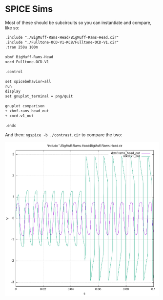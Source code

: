 SPICE Sims
==========

Most of these should be subcircuits so you can instantiate and
compare, like so:

```
.include "./BigMuff-Rams-Head/BigMuff-Rams-Head.cir"
.include "./Fulltone-OCD-V1-KC8/Fulltone-OCD-V1.cir"
.tran 250u 100m

xbmf BigMuff-Rams-Head
xocd Fulltone-OCD-V1

.control

set spicebehavior=all
run
display
set gnuplot_terminal = png/quit

gnuplot comparison
+ xbmf.rams_head_out
+ xocd.v1_out

.endc
```

And then: `ngspice -b ./contrast.cir` to compare the two:

![Big Muff vs OCD Comparison](./comparison.png)
